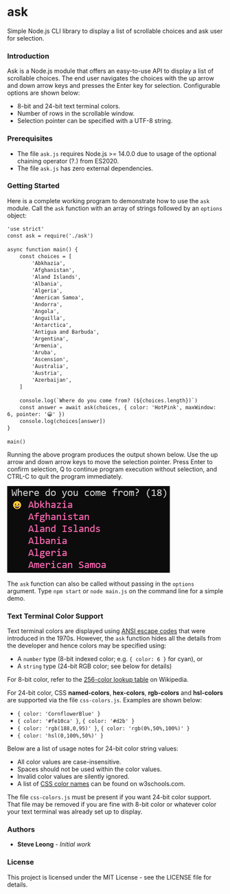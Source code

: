 # ask
Simple Node.js CLI library to display a list of scrollable choices and ask user for selection.

### Introduction
Ask is a Node.js module that offers an easy-to-use API to display a list of scrollable choices.
The end user navigates the choices with the up arrow and down arrow keys and presses the Enter
key for selection. Configurable options are shown below:
- 8-bit and 24-bit text terminal colors.
- Number of rows in the scrollable window.
- Selection pointer can be specified with a UTF-8 string.

### Prerequisites
- The file `ask.js` requires Node.js >= 14.0.0 due to usage of the optional chaining operator (?.) from ES2020.
- The file `ask.js` has zero external dependencies.

### Getting Started
Here is a complete working program to demonstrate how to use the `ask` module.
Call the `ask` function with an array of strings followed by an `options` object:

```
'use strict'
const ask = require('./ask')

async function main() {
    const choices = [
        'Abkhazia',
        'Afghanistan',
        'Aland Islands',
        'Albania',
        'Algeria',
        'American Samoa',
        'Andorra',
        'Angola',
        'Anguilla',
        'Antarctica',
        'Antigua and Barbuda',
        'Argentina',
        'Armenia',
        'Aruba',
        'Ascension',
        'Australia',
        'Austria',
        'Azerbaijan',
    ]

    console.log(`Where do you come from? (${choices.length})`)
    const answer = await ask(choices, { color: 'HotPink', maxWindow: 6, pointer: '😀' })
    console.log(choices[answer])
}

main()
```

Running the above program produces the output shown below. Use the up arrow and down arrow keys
to move the selection pointer. Press Enter to confirm selection, Q to continue program execution
without selection, and CTRL-C to quit the program immediately.

![Screenshot](images/ask.png)

The `ask` function can also be called without passing in the `options` argument.
Type `npm start` or `node main.js` on the command line for a simple demo.

### Text Terminal Color Support
Text terminal colors are displayed using
[ANSI escape codes](https://en.wikipedia.org/wiki/ANSI_escape_code) that were introduced in the 1970s.
However, the `ask` function hides all the details from the developer and hence colors may be
specified using:
- A `number` type (8-bit indexed color; e.g. `{ color: 6 }` for cyan), or
- A `string` type (24-bit RGB color; see below for details)

For 8-bit color, refer to the [256-color lookup table](https://en.wikipedia.org/wiki/ANSI_escape_code#8-bit)
on Wikipedia.

For 24-bit color, CSS **named-colors**, **hex-colors**, **rgb-colors** and **hsl-colors** are supported
via the file `css-colors.js`. Examples are shown below:
- `{ color: 'CornflowerBlue' }`
- `{ color: '#fe10ca' }`, `{ color: '#d2b' }`
- `{ color: 'rgb(188,0,95)' }`, `{ color: 'rgb(0%,50%,100%)' }`
- `{ color: 'hsl(0,100%,50%)' }`

Below are a list of usage notes for 24-bit color string values:
- All color values are case-insensitive.
- Spaces should not be used within the color values.
- Invalid color values are silently ignored.
- A list of [CSS color names](https://www.w3schools.com/cssref/css_colors.asp) can be found on w3schools.com.

The file `css-colors.js` must be present if you want 24-bit color support. That file may be removed if
you are fine with 8-bit color or whatever color your text terminal was already set up to display.

### Authors
* **Steve Leong** - *Initial work*

### License
This project is licensed under the MIT License - see the LICENSE file for details.
